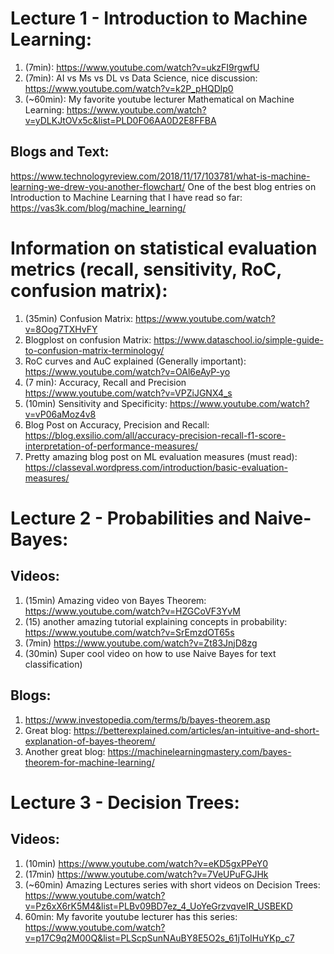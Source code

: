# Lecture 1 -  Introduction to Machine Learning:

1. (7min): https://www.youtube.com/watch?v=ukzFI9rgwfU
2. (7min): AI vs Ms vs DL vs Data Science, nice discussion: https://www.youtube.com/watch?v=k2P_pHQDlp0
3. (~60min): My favorite youtube lecturer Mathematical on Machine Learning: https://www.youtube.com/watch?v=yDLKJtOVx5c&list=PLD0F06AA0D2E8FFBA

## Blogs and Text:
https://www.technologyreview.com/2018/11/17/103781/what-is-machine-learning-we-drew-you-another-flowchart/
One of the best blog entries on Introduction to Machine Learning that I have read so far: https://vas3k.com/blog/machine_learning/

# Information on statistical evaluation metrics (recall, sensitivity, RoC, confusion matrix):

1. (35min) Confusion Matrix: https://www.youtube.com/watch?v=8Oog7TXHvFY
2. Blogplost on confusion Matrix: https://www.dataschool.io/simple-guide-to-confusion-matrix-terminology/
3. RoC curves and AuC explained (Generally important): https://www.youtube.com/watch?v=OAl6eAyP-yo
4. (7 min): Accuracy, Recall and Precision https://www.youtube.com/watch?v=VPZiJGNX4_s
5. (10min) Sensitivity and Specificity: https://www.youtube.com/watch?v=vP06aMoz4v8
6. Blog Post on Accuracy, Precision and Recall: https://blog.exsilio.com/all/accuracy-precision-recall-f1-score-interpretation-of-performance-measures/
7. Pretty amazing blog post on ML evaluation measures (must read): https://classeval.wordpress.com/introduction/basic-evaluation-measures/


# Lecture 2 - Probabilities and Naive-Bayes:

## Videos:
1. (15min) Amazing video von Bayes Theorem: https://www.youtube.com/watch?v=HZGCoVF3YvM
2. (15) another amazing tutorial explaining concepts in probability: https://www.youtube.com/watch?v=SrEmzdOT65s
3. (7min) https://www.youtube.com/watch?v=Zt83JnjD8zg
4. (30min) Super cool video on how to use Naive Bayes for text classification)

## Blogs: 
1. https://www.investopedia.com/terms/b/bayes-theorem.asp
2. Great blog: https://betterexplained.com/articles/an-intuitive-and-short-explanation-of-bayes-theorem/
3. Another great blog: https://machinelearningmastery.com/bayes-theorem-for-machine-learning/

# Lecture 3 - Decision Trees:

## Videos:
1. (10min) https://www.youtube.com/watch?v=eKD5gxPPeY0
2. (17min) https://www.youtube.com/watch?v=7VeUPuFGJHk
3. (~60min) Amazing Lectures series with short videos on Decision Trees: https://www.youtube.com/watch?v=Pz6xX6rK5M4&list=PLBv09BD7ez_4_UoYeGrzvqveIR_USBEKD
4. 60min: My favorite youtube lecturer has this series: https://www.youtube.com/watch?v=p17C9q2M00Q&list=PLScpSunNAuBY8E5O2s_61jToIHuYKp_c7


